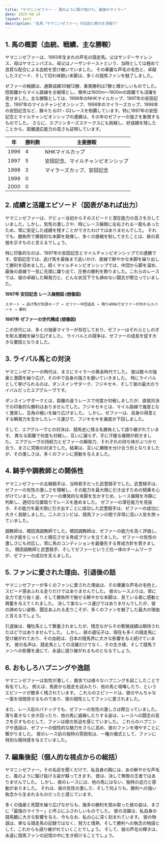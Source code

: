 ```yaml
---
title: "ヤマニンゼファー - 風のように駆け抜けた、最強のマイラー"
date: 2025-08-14
layout: post
description: "名馬『ヤマニンゼファー』の伝説と魅力を深堀り"
---
```


## 1. 馬の概要（血統、戦績、主な勝鞍）

ヤマニンゼファーは、1993年生まれの芦毛の競走馬。父はサンデーサイレンス、母はヤマニンパズル、母父はノーザンテーストという、当時としては極めて良質な配合による血統を受け継いでいました。  その華麗な芦毛の毛色と、卓越したスピード、そして切れ味鋭い末脚は、多くの競馬ファンを魅了しました。

ゼファーの戦績は、通算成績30戦12勝、重賞勝利は7勝と輝かしいものでした。短距離からマイル路線を主戦場とし、晩年は1600m～1800mの距離でも活躍を見せました。主な勝鞍としては、1996年のNHKマイルカップ、1997年の安田記念、1997年のマイルチャンピオンシップ、1998年のマイラーズカップ、1998年の安田記念など、錚々たるG1・G2レースを制覇しています。特に1997年の安田記念とマイルチャンピオンシップの連勝は、その年のゼファーの強さを象徴するものでした。  さらに、スプリンターズステークスにも挑戦し、好成績を残したことから、距離適応能力の高さも証明しています。

| 年 | 勝利数 | 主要勝鞍 |
|---|---|---|
| 1996 | 4 | NHKマイルカップ |
| 1997 | 5 | 安田記念、マイルチャンピオンシップ |
| 1998 | 3 | マイラーズカップ、安田記念 |
| 1999 | 0 |  |
| 2000 | 0 |  |


## 2. 成績と活躍エピソード（図表があれば出力）

ヤマニンゼファーは、デビュー当初からそのスピードと潜在能力の高さを示していました。しかし、気性の激しさや、時にレース展開に左右される一面もあったため、常に安定した成績を残すことができたわけではありませんでした。  それでも、勝負所で爆発的な末脚を発揮し、多くの接戦を制してきたことは、彼の真価を示すものと言えるでしょう。

特に印象的なのは、1997年の安田記念とマイルチャンピオンシップでの連勝です。安田記念では、逃げ馬を最後まで追いかけ、直線で鮮やかな末脚を繰り出して勝利を収めました。続くマイルチャンピオンシップでは、中団から脚を溜め、最後の直線で一気に先頭に躍り出て、圧巻の勝利を飾りました。これらのレースでは、彼の卓越した瞬発力と、どんな状況下でも諦めない闘志が際立っていました。

**1997年 安田記念 レース展開図 (想像図)**

```
スタート → 逃げ馬が先頭キープ → ゼファー中団追走 → 残り400mでゼファーが外からスパート → 勝利
```

**1997年 ゼファーの世代構成 (想像図)**

この世代には、多くの強豪マイラーが存在しており、ゼファーはそれらとしのぎを削る激戦を繰り広げました。  ライバルとの競争は、ゼファーの成長を促す大きな要因となりました。


## 3. ライバル馬との対決

ヤマニンゼファーの時代は、まさにマイラーの黄金時代でした。  彼は数々の強豪と激闘を繰り広げ、その中で自身の強さを磨いていきました。  特にライバルとして挙げられるのは、ダンスインザダーク、フジキセキ、そして彼の最大のライバルだったエアグルーヴです。

ダンスインザダークとは、距離の違うレースで何度か対戦しましたが、直接対決での印象的な勝利はありませんでした。フジキセキとは、マイル路線で幾度となく激突し、互角の戦いを繰り広げました。  しかし、ゼファーは、自身の得意とする瞬発力を生かしたレース運びで、フジキセキを幾度か下回しました。

そして、エアグルーヴとの対決は、競馬史に残る名勝負として語り継がれています。  異なる距離で何度も対戦し、互いに譲らず、手に汗握る展開が続きました。  エアグルーヴの持続力とゼファーの瞬発力、それぞれの持ち味がぶつかり合う、まさに究極の対決でした。結果は、互いに勝敗を分け合う形となりましたが、その激しさは、多くのファンに感動を与えました。


## 4. 騎手や調教師との関係性

ヤマニンゼファーの主戦騎手は、当時若手だった武豊騎手でした。武豊騎手は、ゼファーの気性の激しさを理解し、その能力を最大限に引き出すための騎乗を心がけていました。  ゼファーの爆発的な末脚を生かすため、レース展開を冷静に判断し、適切な位置取りでレースを進めました。  ゼファーの潜在能力を見抜き、その能力を最大限に引き出すことに成功した武豊騎手は、ゼファーの成功に大きく貢献しました。二人のコンビは、競馬ファンの間で非常に高い人気を誇っていました。

調教師は、橋田満調教師でした。橋田調教師は、ゼファーの能力を高く評価し、その才能をじっくりと開花させる育成プランを立てました。  ゼファーの気性の激しさにも対応し、常に馬のコンディションを最優先する育成方針を貫きました。  橋田調教師と武豊騎手、そしてゼファーという三位一体のチームワークが、ゼファーの成功を支えました。


## 5. ファンに愛された理由、引退後の話

ヤマニンゼファーが多くのファンに愛された理由は、その華麗な芦毛の毛色と、スピード感あふれる走りだけではありませんでした。  彼のレースぶりは、常に全力で走り抜く姿、そして勝負所で魅せる鮮やかな末脚は、見ている者に感動と興奮を与えてくれました。  決して楽なレース運びではありませんでしたが、彼の諦めない姿勢、闘志あふれる走りこそが、多くのファンを魅了した最大の理由と言えるでしょう。

引退後は、種牡馬として繋養されましたが、残念ながらその繁殖成績は期待されたほどではありませんでした。  しかし、彼の遺伝子は、現在も多くの競走馬に受け継がれており、その血統は、日本の競馬界に大きな影響を与え続けています。  彼の名声は、競走馬としての活躍だけでなく、その生き様、そして競馬ファンへの影響を通じて、永遠に語り継がれるものとなるでしょう。


## 6. おもしろハプニングや逸話

ヤマニンゼファーは気性が激しく、厩舎では様々なハプニングを起こしたことで有名でした。  例えば、馬房から脱走を試みたり、他の馬と喧嘩したり、というエピソードが数多く残されています。  これらのエピソードは、彼のやんちゃな一面を垣間見せるものであり、彼の個性としてファンに愛されました。

また、レース前のパドックでも、ゼファーの気性の激しさは際立っていました。  落ち着きなく歩き回ったり、他の馬に威嚇したりする姿は、レースへの闘志の高さを示すものとして、ファンは彼の気迫を感じていました。  これらのハプニングや逸話は、ゼファーの個性的な魅力をさらに高め、彼のファンを増やすことに繋がりました。  彼のレース前の独特の雰囲気は、一種の儀式として、ファンに特別な期待感を与えていました。


## 7. 編集後記（個人的な視点からの総括）

ヤマニンゼファー。その名前を聞くだけで、私自身の胸には、あの鮮やかな芦毛と、風のように駆け抜ける姿が蘇ってきます。  彼は、決して無敗の王者ではありませんでした。  しかし、彼のレースには、他の馬にはない、独特の迫力と感動がありました。  それは、彼の気性の激しさ、そして何よりも、勝利への強い執念から生まれるものだったと感じています。

多くの強豪と死闘を繰り広げながらも、幾多の勝利を掴み取った彼の姿は、まさに「最強のマイラー」と呼ぶにふさわしいものでした。  彼の活躍は、私自身の競馬観に大きな影響を与え、今もなお、私の心に深く刻まれています。  彼の物語は、単なる競走馬の記録ではなく、努力と情熱、そして勝利への執念の物語として、これからも語り継がれていくことでしょう。  そして、彼の芦毛の輝きは、永遠に競馬ファンの記憶の中に生き続けることでしょう。
